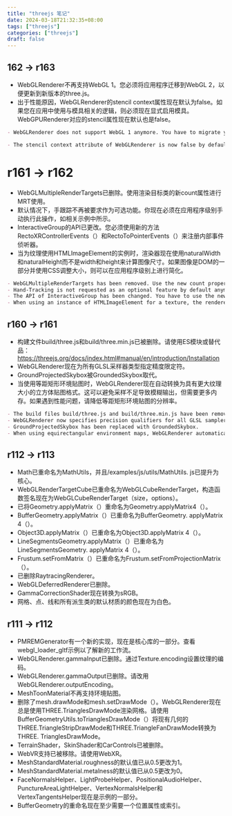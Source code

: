 ```yaml
---
title: "threejs 笔记"
date: 2024-03-18T21:32:35+08:00
tags: ["threejs"]
categories: ["threejs"]
draft: false
---
```


## 162 → r163

- WebGLRenderer不再支持WebGL 1。您必须将应用程序迁移到WebGL 2，以便更新到新版本的three.js。
- 出于性能原因，WebGLRenderer的stencil context属性现在默认为false。如果您在应用中使用与模具相关的逻辑，则必须现在显式启用模具。WebGPURenderer对应的stencil属性现在默认也是false。

```md
- WebGLRenderer does not support WebGL 1 anymore. You have to migrate your application to WebGL 2 in order to update to newer versions of three.js.

- The stencil context attribute of WebGLRenderer is now false by default for performance reasons. If you use stencil related logic in your app, you have to enable stencil explicitly now. The corresponding stencil property of WebGPURenderer is now false by default as well.
```


# r161 → r162

- WebGLMultipleRenderTargets已删除。使用渲染目标类的新count属性进行MRT使用。
- 默认情况下，手跟踪不再被要求作为可选功能。你现在必须在应用程序级别手动执行此操作，如相关示例中所示。
- InteractiveGroup的API已更改。您必须使用新的方法RectoXRControllerEvents（）和RectoToPointerEvents（）来注册内部事件侦听器。
- 当为纹理使用HTMLImageElement的实例时，渲染器现在使用naturalWidth和naturalHeight而不是width和height来计算图像尺寸。如果图像是DOM的一部分并使用CSS调整大小，则可以在应用程序级别上进行简化。

```md
- WebGLMultipleRenderTargets has been removed. Use the new count property of the render target classes for MRT usage.
- Hand-Tracking is not requested as an optional feature by default anymore. You have to do this manually on app level now like demonstrated in the related examples.
- The API of InteractiveGroup has been changed. You have to use the new methods listenToXRControllerEvents() and listenToPointerEvents() to register the internal event listeners.
- When using an instance of HTMLImageElement for a texture, the renderer uses now naturalWidth and naturalHeight instead of width and height for computing the image dimensions. This enables simplifications on app level if the images are part of the DOM and resized with CSS.
```

## r160 → r161

- 构建文件build/three.js和build/three.min.js已被删除。请使用ES模块或替代品：https://threejs.org/docs/index.html#manual/en/introduction/Installation
- WebGLRenderer现在为所有GLSL采样器类型指定精度限定符。
- GroundProjectedSkybox被GroundedSkybox取代。
- 当使用等距矩形环境贴图时，WebGLRenderer现在自动转换为具有更大纹理大小的立方体贴图格式。这可以避免采样不足导致模糊输出，但需要更多内存。如果遇到性能问题，请降低等距矩形环境贴图的分辨率。

```md
- The build files build/three.js and build/three.min.js have been removed. Please use ES Modules or alternatives: https://threejs.org/docs/index.html#manual/en/introduction/Installation
- WebGLRenderer now specifies precision qualifiers for all GLSL sampler types.
- GroundProjectedSkybox has been replaced with GroundedSkybox.
- When using equirectangular environment maps, WebGLRenderer automatically converts to the cube map format with a larger texture size now. This avoids undersampling resulting in blurry output but it requires more memory. If you encounter performance issues, decrease the resolution of your equirectangular environment map.
```

## r112 → r113
- Math已重命名为MathUtils，并且/examples/js/utils/MathUtils. js已提升为核心。
- WebGLRenderTargetCube已重命名为WebGLCubeRenderTarget，构造函数签名现在为WebGLCubeRenderTarget（size，options）。
- 已将Geometry.applyMatrix（）重命名为Geometry.applyMatrix4（）。
- BufferGeometry.applyMatrix（）已重命名为BufferGeometry. applyMatrix 4（）。
- Object3D.applyMatrix（）已重命名为Object3D.applyMatrix 4（）。
- LineSegmentsGeometry.applyMatrix（）已重命名为LineSegmentsGeometry. applyMatrix 4（）。
- Frustum.setFromMatrix（）已重命名为Frustum.setFromProjectionMatrix（）。
- 已删除RaytracingRenderer。
- WebGLDeferredRenderer已删除。
- GammaCorrectionShader现在转换为sRGB。
- 网格、点、线和所有派生类的默认材质的颜色现在为白色。

## r111 → r112

- PMREMGenerator有一个新的实现，现在是核心库的一部分。查看webgl_loader_gltf示例以了解新的工作流。
- WebGLRenderer.gammaInput已删除。通过Texture.encoding设置纹理的编码。
- WebGLRenderer.gammaOutput已删除。请改用WebGLRenderer.outputEncoding。
- MeshToonMaterial不再支持环境贴图。
- 删除了mesh.drawMode和mesh.setDrawMode（）。WebGLRenderer现在总是使用THREE.TrianglesDrawMode渲染网格。请使用BufferGeometryUtils.toTrianglesDrawMode（）将现有几何的THREE.TriangleStripDrawMode和THREE.TriangleFanDrawMode转换为THREE. TrianglesDrawMode。
- TerrainShader，SkinShader和CarControls已被删除。
- WebVR支持已被移除。请使用WebXR。
- MeshStandardMaterial.roughness的默认值已从0.5更改为1。
- MeshStandardMaterial.metalness的默认值已从0.5更改为0。
- FaceNormalsHelper、LightProbeHelper、PositionalAudioHelper、PunctureAreaLightHelper、VertexNormalsHelper和VertexTangentsHelper现在是示例的一部分。
- BufferGeometry的重命名现在至少需要一个位置属性或索引。